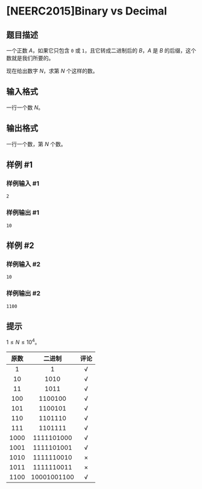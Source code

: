 # [NEERC2015]Binary vs Decimal

## 题目描述

一个正数 $A$，如果它只包含 `0` 或 `1`，且它转成二进制后的 $B$，$A$ 是 $B$ 的后缀，这个数就是我们所要的。

现在给出数字 $N$，求第 $N$ 个这样的数。

## 输入格式

一行一个数 $N$。

## 输出格式

一行一个数，第 $N$ 个数。

## 样例 #1

### 样例输入 #1
```
2
```

### 样例输出 #1

```
10
```

## 样例 #2

### 样例输入 #2
```
10
```

### 样例输出 #2

```
1100
```

## 提示

$1 \le N \le 10^4$。

|原数|二进制|评论|
| :-----------: | :-----------: | :-----------: |
|$1$|$1$|√|
|$10$|$1010$|√|
|$11$|$1011$|√|
|$100$|$1100100$|√|
|$101$|$1100101$|√|
|$110$|$1101110$|√|
|$111$|$1101111$|√|
|$1000$|$1111101000$|√|
|$1001$|$1111101001$|√|
|$1010$|$1111110010$|×|
|$1011$|$1111110011$|×|
|$1100$|$10001001100$|√| 
